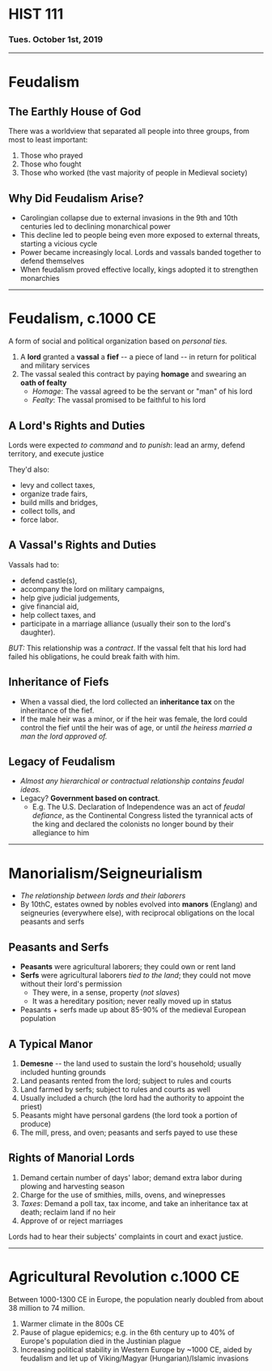# HIST 111
### Tues. October 1st, 2019
---

# Feudalism

## The Earthly House of God
There was a worldview that separated all people into three groups, from most to least important:
1. Those who prayed
2. Those who fought
3. Those who worked (the vast majority of people in Medieval society)

## Why Did Feudalism Arise?
* Carolingian collapse due to external invasions in the 9th and 10th centuries led to declining monarchical power
* This decline led to people being even more exposed to external threats, starting a vicious cycle
* Power became increasingly local. Lords and vassals banded together to defend themselves
* When feudalism proved effective locally, kings adopted it to strengthen monarchies

---
# Feudalism, c.1000 CE
A form of social and political organization based on _personal ties._
1. A __lord__ granted a __vassal__ a __fief__ --  a piece of land -- in return for political and military services
2. The vassal sealed this contract by paying __homage__ and swearing an __oath of fealty__
    * _Homage_: The vassal agreed to be the servant or "man" of his lord
    * _Fealty_: The vassal promised to be faithful to his lord

## A Lord's Rights and Duties
Lords were expected _to command_ and _to punish_: lead an army, defend territory, and execute justice

They'd also: 
* levy and collect taxes, 
* organize trade fairs, 
* build mills and bridges, 
* collect tolls, and 
* force labor.

## A Vassal's Rights and Duties
Vassals had to:
* defend castle(s),
* accompany the lord on military campaigns,
* help give judicial judgements,
* give financial aid,
* help collect taxes, and
* participate in a marriage alliance (usually their son to the lord's daughter).

_BUT:_
This relationship was a _contract_. If the vassal felt that his lord had failed his obligations, he could break faith with him.

## Inheritance of Fiefs
* When a vassal died, the lord collected an __inheritance tax__ on the inheritance of the fief.
* If the male heir was a minor, or if the heir was female, the lord could control the fief until the heir was of age, or until _the heiress married a man the lord approved of._

## Legacy of Feudalism
* _Almost any hierarchical or contractual relationship contains feudal ideas._
* Legacy? __Government based on contract__.
    - E.g. The U.S. Declaration of Independence was an act of _feudal defiance_, as the Continental Congress listed the tyrannical acts of the king and declared the colonists no longer bound by their allegiance to him

---
# Manorialism/Seigneurialism
* _The relationship between lords and their laborers_
* By 10thC, estates owned by nobles evolved into __manors__ (Englang) and seigneuries (everywhere else), with reciprocal obligations on the local peasants and serfs

## Peasants and Serfs
* __Peasants__ were agricultural laborers; they could own or rent land
* __Serfs__ were agricultural laborers _tied to the land_; they could not move without their lord's permission
    - They were, in a sense, property (_not slaves_)
    - It was a hereditary position; never really moved up in status
* Peasants + serfs made up about 85-90% of the medieval European population

## A Typical Manor
1. __Demesne__ -- the land used to sustain the lord's household; usually included hunting grounds
2. Land peasants rented from the lord; subject to rules and courts
3. Land farmed by serfs; subject to rules and courts as well
4. Usually included a church (the lord had the authority to appoint the priest)
5. Peasants might have personal gardens (the lord took a portion of produce)
6. The mill, press, and oven; peasants and serfs payed to use these

## Rights of Manorial Lords
1. Demand certain number of days' labor; demand extra labor during plowing and harvesting season
2. Charge for the use of smithies, mills, ovens, and winepresses
3. _Taxes_: Demand a poll tax, tax income, and take an inheritance tax at death; reclaim land if no heir
4. Approve of or reject marriages

Lords had to hear their subjects' complaints in court and exact justice.

---
# Agricultural Revolution c.1000 CE
Between 1000-1300 CE in Europe, the population nearly doubled from about 38 million to 74 million.
1. Warmer climate in the 800s CE
2. Pause of plague epidemics; e.g. in the 6th century up to 40% of Europe's population died in the Justinian plague
3. Increasing political stability in Western Europe by ~1000 CE, aided by feudalism and let up of Viking/Magyar (Hungarian)/Islamic invasions